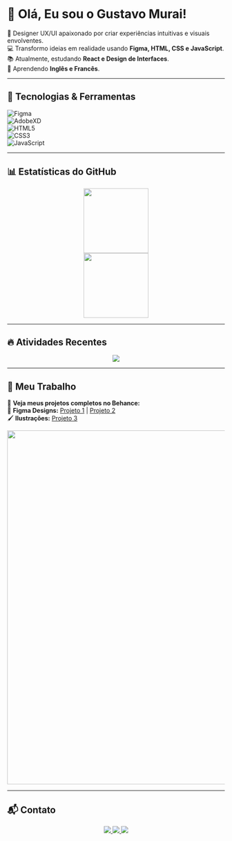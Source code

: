 # 👋 Olá, Eu sou o Gustavo Murai!

🎨 Designer UX/UI apaixonado por criar experiências intuitivas e visuais envolventes.  
💻 Transformo ideias em realidade usando **Figma, HTML, CSS e JavaScript**.  
📚 Atualmente, estudando **React e Design de Interfaces**.  
📖 Aprendendo **Inglês e Francês**.  

---

## 🚀 Tecnologias & Ferramentas  
![Figma](https://img.shields.io/badge/Figma-Design-blue?style=for-the-badge&logo=figma)  
![AdobeXD](https://img.shields.io/badge/Adobe%20XD-UI%2FUX-purple?style=for-the-badge&logo=adobexd)  
![HTML5](https://img.shields.io/badge/HTML5-Front--End-orange?style=for-the-badge&logo=html5)  
![CSS3](https://img.shields.io/badge/CSS3-Layout-blue?style=for-the-badge&logo=css3)  
![JavaScript](https://img.shields.io/badge/JavaScript-Interatividade-yellow?style=for-the-badge&logo=javascript)  

---

## 📊 Estatísticas do GitHub  

<div align="center">
  <img height="150em" src="https://github-readme-stats.vercel.app/api?username=gustavomurai&count_private=true&theme=github_dark&show_icons=true&cache_seconds=0"/>
  <br>
  <img height="150em" src="https://github-readme-stats.vercel.app/api/top-langs/?username=gustavomurai&layout=compact&theme=github_dark&cache_seconds=0"/>
</div>

---

## 🔥 Atividades Recentes  

<div align="center">
  <img src="https://github-readme-activity-graph.vercel.app/graph?username=gustavomurai&bg_color=0d1117&color=9ed5ff&line=e0f2ff&point=2372d9&area=true&hide_border=true&locale=pt-br"/>
</div>

---

## 🎨 Meu Trabalho  

🔗 **Veja meus projetos completos no Behance:**  
🎨 **Figma Designs:** [Projeto 1](#) | [Projeto 2](#)  
🖌️ **Ilustrações:** [Projeto 3](#)  

<div align="center">
  <a href="https://www.behance.net/Muraiart" target="_blank">
    <img src="https://github.com/gustavomurai/GustavoMurai/assets/140205418/c7be1295-cbb1-4f13-a570-96f1045231ad" width="820px" />
  </a>
</div>

---

## 📬 Contato  

<div align="center">
  <a href="https://www.linkedin.com/in/gustavo-cerqueira-murai-52a815223" target="_blank">
    <img src="https://img.shields.io/badge/-LinkedIn-%230077B5?style=for-the-badge&logo=linkedin&logoColor=white">
  </a>
  <a href="mailto:muraigustavo@gmail.com">
    <img src="https://img.shields.io/badge/-Gmail-%23333?style=for-the-badge&logo=gmail&logoColor=white">
  </a>
  <a href="https://www.behance.net/Muraiart" target="_blank">
    <img src="https://img.shields.io/badge/-Behance-%231776F2?style=for-the-badge&logo=behance&logoColor=white">
  </a>
</div>
